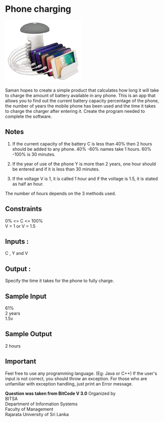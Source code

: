 # Phone charging 

![](https://github.com/NadeeTharuka/Programming-Questions/blob/main/Phone%20charging/img.png)

Saman hopes to create a simple product that calculates how long it will take to charge the amount of battery available in any phone. This is an app that allows you to find out the current battery capacity percentage of the phone, the number of years the mobile phone has been used and the time it takes to charge the charger after entering it. Create the program needed to complete the software.

## Notes 

1) If the current capacity of the battery C is less than 40% then 2 hours should be added to any phone. 40% -60% names take 1 hours. 60% -100% is 30 minutes.

2) If the year of use of the phone Y is more than 2 years, one hour should be entered and if it is less than 30 minutes.

3) If the voltage V is 1, it is called 1 hour and if the voltage is 1.5, it is stated as half an hour. 

The number of hours depends on the 3 methods used.

## Constraints
0% <= C <= 100%  
V = 1 or V = 1.5

## Inputs :
C , Y and V

## Output :
Specify the time it takes for the phone to fully charge.

## Sample Input
61%   
2 years   
1.5v

## Sample Output
2 hours

## Important
Feel free to use any programming language. (Eg: Java or C++)
If the user's input is not correct, you should throw an exception. For those who are unfamiliar with exception handling, just print an Error message.

**Question was taken from BitCode V 3.0**
Organized by  
BITSA  
Department of Information Systems  
Faculty of Management  
Rajarata University of Sri Lanka